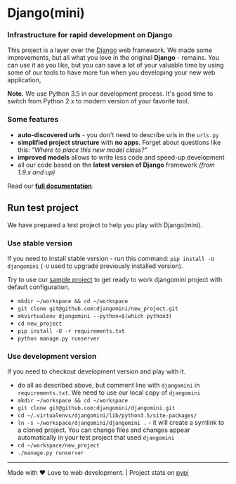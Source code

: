# Django(mini)

### Infrastructure for rapid development on Django

This project is a layer over the [Django](http://djangoproject.com) web framework. We made some improvements, but all what you love in the original **Django** - remains. You can use it as you like, but you can save a lot of your valuable time by using some of our tools to have more fun when you developing your new web application,

**Note.** We use Python 3.5 in our development process. It's good time to switch from Python 2.x to modern version of your favorite tool.

### Some features

- **auto-discovered urls** - you don't need to describe urls in the `urls.py`
- **simplified project structure** with **no apps**. Forget about questions like this: *"Where to place this new model class?"*
- **improved models** allows to write less code and speed-up development
- all our code based on the **latest version of Django** framework *(from 1.9.x and up)*

Read our **[full documentation](docs)**.

## Run test project

We have prepared a test project to help you play with Django(mini).

### Use stable version

If you need to install stable version - run this command: `pip install -U djangomini` (`-U` used to upgrade previously installed version).

Try to use our [sample project](https://github.com/djangomini/new_project) to get ready to work djangomini project with default configuration.

- `mkdir ~/workspace && cd ~/workspace`
- `git clone git@github.com:djangomini/new_project.git`
- `mkvirtualenv djangomini --python=$(which python3)`
- `cd new_project`
- `pip install -U -r requirements.txt`
- `python manage.py runserver`

### Use development version

If you need to checkout development version and play with it.

- do all as described above, but comment line with `djangomini` in `requirements.txt`. We need to use our local copy of `djangomini`
- `mkdir ~/workspace && cd ~/workspace`
- `git clone git@github.com:djangomini/djangomini.git`
- `cd ~/.virtualenvs/djangomini/lib/python3.5/site-packages/`
- `ln -s ~/workspace/djangomini/djangomini .` - it will create a symlink to a cloned project. You can change files and changes appear automatically in your test project that used `djangomini`
- `cd ~/workspace/new_project`
- `./manage.py runserver`

-------

Made with ♥️ Love to web development. | Project stats on [pypi](https://pypi.python.org/pypi/djangomini)
